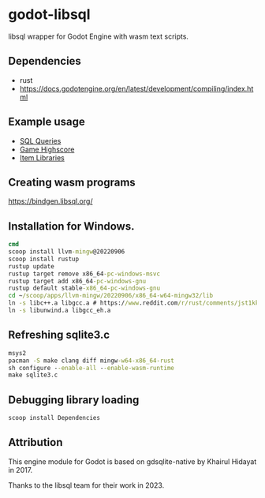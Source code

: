 # godot-libsql

libsql wrapper for Godot Engine with wasm text scripts.

## Dependencies

- rust
- https://docs.godotengine.org/en/latest/development/compiling/index.html


## Example usage

- [SQL Queries](https://github.com/godot-extended-libraries/godot-sqlite/blob/master/demo/SQLite/sql_queries.gd)
- [Game Highscore](https://github.com/godot-extended-libraries/godot-sqlite/blob/master/demo/SQLite/game_highscore.gd)
- [Item Libraries](https://github.com/godot-extended-libraries/godot-sqlite/blob/master/demo/SQLite/item_database.gd)

## Creating wasm programs

https://bindgen.libsql.org/

## Installation for Windows.

```bat
cmd
scoop install llvm-mingw@20220906
scoop install rustup
rustup update
rustup target remove x86_64-pc-windows-msvc
rustup target add x86_64-pc-windows-gnu
rustup default stable-x86_64-pc-windows-gnu
cd ~/scoop/apps/llvm-mingw/20220906/x86_64-w64-mingw32/lib
ln -s libc++.a libgcc.a # https://www.reddit.com/r/rust/comments/jst1kk/building_rust_without_linking_against_libgcc/
ln -s libunwind.a libgcc_eh.a
```

## Refreshing sqlite3.c

```bat
msys2
pacman -S make clang diff mingw-w64-x86_64-rust
sh configure --enable-all --enable-wasm-runtime
make sqlite3.c
```

## Debugging library loading

```powershell
scoop install Dependencies
```

## Attribution

This engine module for Godot is based on gdsqlite-native by Khairul Hidayat in 2017.

Thanks to the libsql team for their work in 2023.
